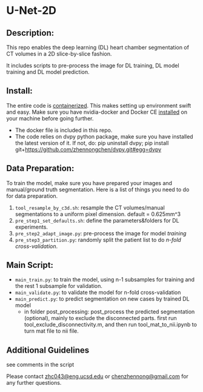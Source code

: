 # U-Net-2D

## Description:
This repo enables the deep learning (DL) heart chamber segmentation of CT volumes in a 2D slice-by-slice fashion.

It includes scripts to pre-process the image for DL training, DL model training and DL model prediction.

## Install:
The entire code is [containerized](https://www.docker.com/resources/what-container). This makes setting up environment swift and easy. Make sure you have nvidia-docker and Docker CE [installed](https://docs.nvidia.com/datacenter/cloud-native/container-toolkit/install-guide.html#docker) on your machine before going further. <br />
- The docker file is included in this repo. <br />
- The code relies on dvpy python package, make sure you have installed the latest version of it. If not, do:
pip uninstall dvpy; pip install git+https://github.com/zhennongchen/dvpy.git#egg=dvpy <br />

## Data Preparation:
To train the model, make sure you have prepared your images and manual/ground truth segmentation. Here is a list of things you need to do for data preparation.
1. ```tool_resample_by_c3d.sh```: resample the CT volumes/manual segmentations to a uniform pixel dimension. default = 0.625mm^3
2. ```pre_step1_set_defaults.sh```: define the parameters&folders for DL experiments.
3. ```pre_step2_adapt_image.py```: pre-process the image for model *training*
4. ```pre_step3_partition.py```: randomly split the patient list to do *n-fold cross-validation*.

## Main Script:
- ```main_train.py```: to train the model, using n-1 subsamples for training and the rest 1 subsample for validation.
- ```main_validate.py```: to validate the model for n-fold cross-validation
- ```main_predict.py```: to predict segmentation on new cases by trained DL model
    - in folder post_processing: post_process the predicted segmentation (optional), mainly to exclude the disconnected parts. first run tool_exclude_disconnectivity.m, and then run tool_mat_to_nii.ipynb to turn mat file to nii file.

## Additional Guidelines
see comments in the script

Please contact zhc043@eng.ucsd.edu or chenzhennong@gmail.com for any further questions.
